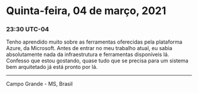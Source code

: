 # Quinta-feira, 04 de março, 2021

### 23:30 UTC-04

Tenho aprendido muito sobre as ferramentas oferecidas pela plataforma Azure, da
Microsoft. Antes de entrar no meu trabalho atual, eu sabia absolutamente nada da
infraestrutura e ferramentas disponíveis lá. Confesso que estou gostando, quase
tudo que se precisa para um sistema bem arquitetado já está pronto por lá.

---

Campo Grande - MS, Brasil

